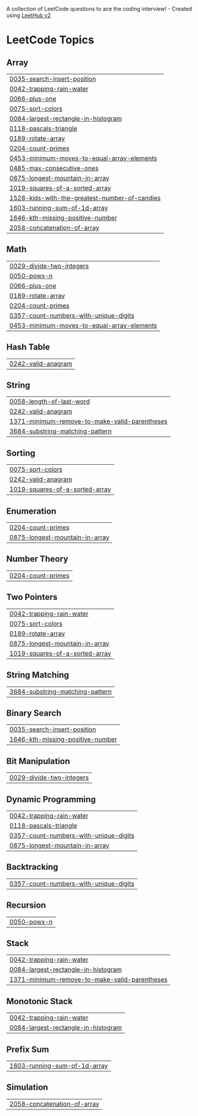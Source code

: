 A collection of LeetCode questions to ace the coding interview! - Created using [LeetHub v2](https://github.com/arunbhardwaj/LeetHub-2.0)
<!---LeetCode Topics Start-->
# LeetCode Topics
## Array
|  |
| ------- |
| [0035-search-insert-position](https://github.com/Aadithya2201/Leetcode/tree/master/0035-search-insert-position) |
| [0042-trapping-rain-water](https://github.com/Aadithya2201/Leetcode/tree/master/0042-trapping-rain-water) |
| [0066-plus-one](https://github.com/Aadithya2201/Leetcode/tree/master/0066-plus-one) |
| [0075-sort-colors](https://github.com/Aadithya2201/Leetcode/tree/master/0075-sort-colors) |
| [0084-largest-rectangle-in-histogram](https://github.com/Aadithya2201/Leetcode/tree/master/0084-largest-rectangle-in-histogram) |
| [0118-pascals-triangle](https://github.com/Aadithya2201/Leetcode/tree/master/0118-pascals-triangle) |
| [0189-rotate-array](https://github.com/Aadithya2201/Leetcode/tree/master/0189-rotate-array) |
| [0204-count-primes](https://github.com/Aadithya2201/Leetcode/tree/master/0204-count-primes) |
| [0453-minimum-moves-to-equal-array-elements](https://github.com/Aadithya2201/Leetcode/tree/master/0453-minimum-moves-to-equal-array-elements) |
| [0485-max-consecutive-ones](https://github.com/Aadithya2201/Leetcode/tree/master/0485-max-consecutive-ones) |
| [0875-longest-mountain-in-array](https://github.com/Aadithya2201/Leetcode/tree/master/0875-longest-mountain-in-array) |
| [1019-squares-of-a-sorted-array](https://github.com/Aadithya2201/Leetcode/tree/master/1019-squares-of-a-sorted-array) |
| [1528-kids-with-the-greatest-number-of-candies](https://github.com/Aadithya2201/Leetcode/tree/master/1528-kids-with-the-greatest-number-of-candies) |
| [1603-running-sum-of-1d-array](https://github.com/Aadithya2201/Leetcode/tree/master/1603-running-sum-of-1d-array) |
| [1646-kth-missing-positive-number](https://github.com/Aadithya2201/Leetcode/tree/master/1646-kth-missing-positive-number) |
| [2058-concatenation-of-array](https://github.com/Aadithya2201/Leetcode/tree/master/2058-concatenation-of-array) |
## Math
|  |
| ------- |
| [0029-divide-two-integers](https://github.com/Aadithya2201/Leetcode/tree/master/0029-divide-two-integers) |
| [0050-powx-n](https://github.com/Aadithya2201/Leetcode/tree/master/0050-powx-n) |
| [0066-plus-one](https://github.com/Aadithya2201/Leetcode/tree/master/0066-plus-one) |
| [0189-rotate-array](https://github.com/Aadithya2201/Leetcode/tree/master/0189-rotate-array) |
| [0204-count-primes](https://github.com/Aadithya2201/Leetcode/tree/master/0204-count-primes) |
| [0357-count-numbers-with-unique-digits](https://github.com/Aadithya2201/Leetcode/tree/master/0357-count-numbers-with-unique-digits) |
| [0453-minimum-moves-to-equal-array-elements](https://github.com/Aadithya2201/Leetcode/tree/master/0453-minimum-moves-to-equal-array-elements) |
## Hash Table
|  |
| ------- |
| [0242-valid-anagram](https://github.com/Aadithya2201/Leetcode/tree/master/0242-valid-anagram) |
## String
|  |
| ------- |
| [0058-length-of-last-word](https://github.com/Aadithya2201/Leetcode/tree/master/0058-length-of-last-word) |
| [0242-valid-anagram](https://github.com/Aadithya2201/Leetcode/tree/master/0242-valid-anagram) |
| [1371-minimum-remove-to-make-valid-parentheses](https://github.com/Aadithya2201/Leetcode/tree/master/1371-minimum-remove-to-make-valid-parentheses) |
| [3684-substring-matching-pattern](https://github.com/Aadithya2201/Leetcode/tree/master/3684-substring-matching-pattern) |
## Sorting
|  |
| ------- |
| [0075-sort-colors](https://github.com/Aadithya2201/Leetcode/tree/master/0075-sort-colors) |
| [0242-valid-anagram](https://github.com/Aadithya2201/Leetcode/tree/master/0242-valid-anagram) |
| [1019-squares-of-a-sorted-array](https://github.com/Aadithya2201/Leetcode/tree/master/1019-squares-of-a-sorted-array) |
## Enumeration
|  |
| ------- |
| [0204-count-primes](https://github.com/Aadithya2201/Leetcode/tree/master/0204-count-primes) |
| [0875-longest-mountain-in-array](https://github.com/Aadithya2201/Leetcode/tree/master/0875-longest-mountain-in-array) |
## Number Theory
|  |
| ------- |
| [0204-count-primes](https://github.com/Aadithya2201/Leetcode/tree/master/0204-count-primes) |
## Two Pointers
|  |
| ------- |
| [0042-trapping-rain-water](https://github.com/Aadithya2201/Leetcode/tree/master/0042-trapping-rain-water) |
| [0075-sort-colors](https://github.com/Aadithya2201/Leetcode/tree/master/0075-sort-colors) |
| [0189-rotate-array](https://github.com/Aadithya2201/Leetcode/tree/master/0189-rotate-array) |
| [0875-longest-mountain-in-array](https://github.com/Aadithya2201/Leetcode/tree/master/0875-longest-mountain-in-array) |
| [1019-squares-of-a-sorted-array](https://github.com/Aadithya2201/Leetcode/tree/master/1019-squares-of-a-sorted-array) |
## String Matching
|  |
| ------- |
| [3684-substring-matching-pattern](https://github.com/Aadithya2201/Leetcode/tree/master/3684-substring-matching-pattern) |
## Binary Search
|  |
| ------- |
| [0035-search-insert-position](https://github.com/Aadithya2201/Leetcode/tree/master/0035-search-insert-position) |
| [1646-kth-missing-positive-number](https://github.com/Aadithya2201/Leetcode/tree/master/1646-kth-missing-positive-number) |
## Bit Manipulation
|  |
| ------- |
| [0029-divide-two-integers](https://github.com/Aadithya2201/Leetcode/tree/master/0029-divide-two-integers) |
## Dynamic Programming
|  |
| ------- |
| [0042-trapping-rain-water](https://github.com/Aadithya2201/Leetcode/tree/master/0042-trapping-rain-water) |
| [0118-pascals-triangle](https://github.com/Aadithya2201/Leetcode/tree/master/0118-pascals-triangle) |
| [0357-count-numbers-with-unique-digits](https://github.com/Aadithya2201/Leetcode/tree/master/0357-count-numbers-with-unique-digits) |
| [0875-longest-mountain-in-array](https://github.com/Aadithya2201/Leetcode/tree/master/0875-longest-mountain-in-array) |
## Backtracking
|  |
| ------- |
| [0357-count-numbers-with-unique-digits](https://github.com/Aadithya2201/Leetcode/tree/master/0357-count-numbers-with-unique-digits) |
## Recursion
|  |
| ------- |
| [0050-powx-n](https://github.com/Aadithya2201/Leetcode/tree/master/0050-powx-n) |
## Stack
|  |
| ------- |
| [0042-trapping-rain-water](https://github.com/Aadithya2201/Leetcode/tree/master/0042-trapping-rain-water) |
| [0084-largest-rectangle-in-histogram](https://github.com/Aadithya2201/Leetcode/tree/master/0084-largest-rectangle-in-histogram) |
| [1371-minimum-remove-to-make-valid-parentheses](https://github.com/Aadithya2201/Leetcode/tree/master/1371-minimum-remove-to-make-valid-parentheses) |
## Monotonic Stack
|  |
| ------- |
| [0042-trapping-rain-water](https://github.com/Aadithya2201/Leetcode/tree/master/0042-trapping-rain-water) |
| [0084-largest-rectangle-in-histogram](https://github.com/Aadithya2201/Leetcode/tree/master/0084-largest-rectangle-in-histogram) |
## Prefix Sum
|  |
| ------- |
| [1603-running-sum-of-1d-array](https://github.com/Aadithya2201/Leetcode/tree/master/1603-running-sum-of-1d-array) |
## Simulation
|  |
| ------- |
| [2058-concatenation-of-array](https://github.com/Aadithya2201/Leetcode/tree/master/2058-concatenation-of-array) |
<!---LeetCode Topics End-->